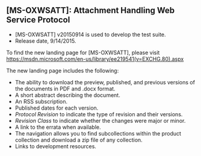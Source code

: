 ## [MS-OXWSATT]: Attachment Handling Web Service Protocol
- [MS-OXWSATT] v20150914 is used to develop the test suite.
- Release date, 9/14/2015.

To find the new landing page for [MS-OXWSATT], please visit https://msdn.microsoft.com/en-us/library/ee219541(v=EXCHG.80).aspx

The new landing page includes the following:
- The ability to download the preview, published, and previous versions of the documents in PDF and .docx format.
- A short abstract describing the document.
- An RSS subscription.
- Published dates for each version.
- *Protocol Revision* to indicate the type of revision and their versions.
- *Revision Class* to indicate whether the changes were major or minor.
- A link to the errata when available.
- The navigation allows you to find subcollections within the product collection and download a zip file of any collection.
- Links to development resources.